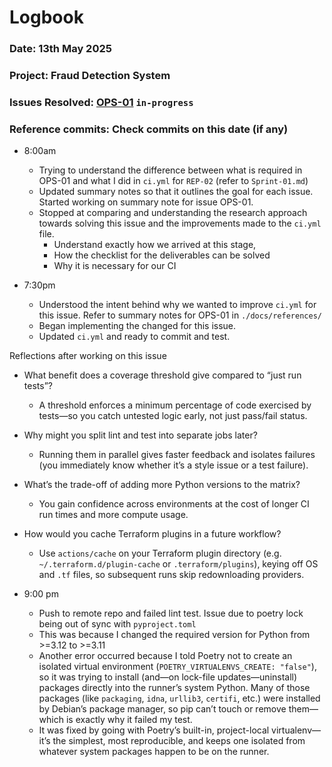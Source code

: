 # Logbook
### Date: 13th May 2025
### Project: Fraud Detection System
### Issues Resolved: [OPS-01](https://github.com/EsosaOrumwese/fraud-detection-system/issues/3) `in-progress`
### Reference commits: Check commits on this date (if any)

* 8:00am
  * Trying to understand the difference between what is required in OPS-01 and what I did in `ci.yml` for `REP-02` (refer to `Sprint-01.md`)
  * Updated summary notes so that it outlines the goal for each issue. Started working on summary note for issue OPS-01.
  * Stopped at comparing and understanding the research approach towards solving this issue and the improvements made to the `ci.yml` file.
    * Understand exactly how we arrived at this stage,
    * How the checklist for the deliverables can be solved
    * Why it is necessary for our CI
    
* 7:30pm
  * Understood the intent behind why we wanted to improve `ci.yml` for this issue. Refer to summary notes for OPS-01 in `./docs/references/`
  * Began implementing the changed for this issue.
  * Updated `ci.yml` and ready to commit and test.

Reflections after working on this issue
  * What benefit does a coverage threshold give compared to “just run tests”?
    * A threshold enforces a minimum percentage of code exercised by tests—so you catch untested logic early, not just pass/fail status.
  * Why might you split lint and test into separate jobs later?
    * Running them in parallel gives faster feedback and isolates failures (you immediately know whether it’s a style issue or a test failure).
  * What’s the trade-off of adding more Python versions to the matrix?
    * You gain confidence across environments at the cost of longer CI run times and more compute usage.
  * How would you cache Terraform plugins in a future workflow?
    * Use `actions/cache` on your Terraform plugin directory (e.g. `~/.terraform.d/plugin-cache` or `.terraform/plugins`), keying off OS and `.tf` files, so subsequent runs skip redownloading providers.
  

* 9:00 pm
  * Push to remote repo and failed lint test. Issue due to poetry lock being out of sync with `pyproject.toml`
  * This was because I changed the required version for Python from >=3.12 to >=3.11
  * Another error occurred because I told Poetry not to create an isolated virtual environment (`POETRY_VIRTUALENVS_CREATE: "false"`), so it was trying to install (and—on lock-file updates—uninstall) packages directly into the runner’s system Python. Many of those packages (like `packaging`, `idna`, `urllib3`, `certifi`, etc.) were installed by Debian’s package manager, so pip can’t touch or remove them—which is exactly why it failed my test.
  * It was fixed by going with Poetry’s built-in, project-local virtualenv—it’s the simplest, most reproducible, and keeps one isolated from whatever system packages happen to be on the runner.